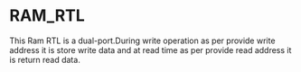 # RAM_RTL
This Ram RTL is a dual-port.During write operation as per provide write address it is store write data and at read time as per provide read address it is return read data.

